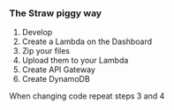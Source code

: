 ### The Straw piggy way

1. Develop
2. Create a Lambda on the Dashboard
3. Zip your files
4. Upload them to your Lambda
5. Create API Gateway
6. Create DynamoDB

When changing code repeat steps 3 and 4
